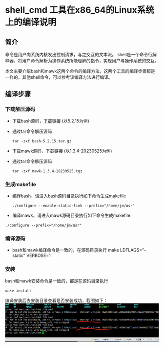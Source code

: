 # shell_cmd 工具在x86_64的Linux系统上的编译说明

## 简介

命令是用户向系统内核发出控制请求，与之交互的文本流。 shell是一个命令行解释器，将用户命令解析为操作系统所能理解的指令，实现用户与操作系统的交互。

本文主要介绍bash和mawk这两个命令的编译方法，这两个工具的编译步骤都是一样的，其他shell命令，可以参考该编译方法进行编译。

## 编译步骤

###  下载解压源码

- 下载bash源码，[下载链接](https://gitee.com/link?target=https%3A%2F%2Fftp.gnu.org%2Fgnu%2Fbash%2Fbash-5.2.15.tar.gz) (以5.2.15为例)

- 通过tar命令解压源码 

  ```
  tar -zxf bash-5.2.15.tar.gz
  ```

- 下载mawk源码，[下载链接](https://gitee.com/link?target=https%3A%2F%2Finvisible-island.net%2Farchives%2Fmawk%2Fmawk-1.3.4-20230525.tgz) (以1.3.4-20230525为例)

- 通过tar命令解压源码 

  ```
  tar -zxf mawk-1.3.4-20230525.tgz
  ```

### 生成makefile

- 编译bash，请进入bash源码目录执行如下命令生成makefile

  ```
  ./configure --enable-static-link --prefix="/home/jm/usr"
  ```

  

- 编译mawk，请进入mawk源码目录执行如下命令生成makefile

```
./configure --prefix="/home/jm/usr"
```

###  编译源码

- bash和mawk编译命令是一致的，在源码目录执行 make LDFLAGS="-static" VERBOSE=1 



### 安装

bash和mawk安装命令是一致的，都是在源码目录执行 

```
make install
```

编译安装后去安装目录查看是否安装成功，截图如下：
&nbsp;![install_x86](media/install_x86.png)